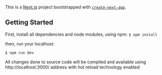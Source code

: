 This is a [Next.js](https://nextjs.org) project bootstrapped with [`create-next-app`](https://nextjs.org/docs/app/api-reference/cli/create-next-app).

## Getting Started

First, install all dependencies and node modules, using npm:
`$ npm install`

then, run your localhost:

`$ npm run dev` 

All changes done to source code will be compiled and available using http://localhost:3000/ address with hot reload technology enabled